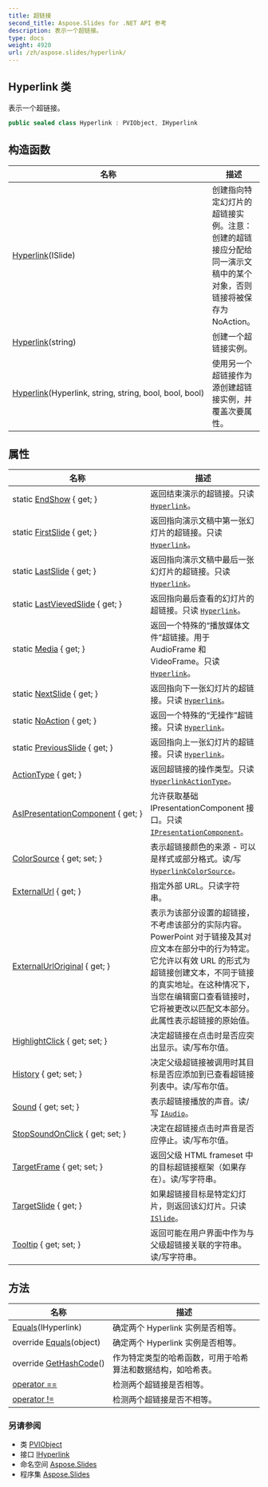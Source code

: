 ```yaml
---
title: 超链接
second_title: Aspose.Slides for .NET API 参考
description: 表示一个超链接。
type: docs
weight: 4920
url: /zh/aspose.slides/hyperlink/
---
```


## Hyperlink 类

表示一个超链接。

```csharp
public sealed class Hyperlink : PVIObject, IHyperlink
```

## 构造函数

| 名称 | 描述 |
| --- | --- |
| [Hyperlink](hyperlink#constructor_1)(ISlide) | 创建指向特定幻灯片的超链接实例。注意：创建的超链接应分配给同一演示文稿中的某个对象，否则链接将被保存为 NoAction。 |
| [Hyperlink](hyperlink#constructor_2)(string) | 创建一个超链接实例。 |
| [Hyperlink](hyperlink#constructor)(Hyperlink, string, string, bool, bool, bool) | 使用另一个超链接作为源创建超链接实例，并覆盖次要属性。 |

## 属性

| 名称 | 描述 |
| --- | --- |
| static [EndShow](../../aspose.slides/hyperlink/endshow) { get; } | 返回结束演示的超链接。只读 [`Hyperlink`](../hyperlink)。 |
| static [FirstSlide](../../aspose.slides/hyperlink/firstslide) { get; } | 返回指向演示文稿中第一张幻灯片的超链接。只读 [`Hyperlink`](../hyperlink)。 |
| static [LastSlide](../../aspose.slides/hyperlink/lastslide) { get; } | 返回指向演示文稿中最后一张幻灯片的超链接。只读 [`Hyperlink`](../hyperlink)。 |
| static [LastVievedSlide](../../aspose.slides/hyperlink/lastvievedslide) { get; } | 返回指向最后查看的幻灯片的超链接。只读 [`Hyperlink`](../hyperlink)。 |
| static [Media](../../aspose.slides/hyperlink/media) { get; } | 返回一个特殊的“播放媒体文件”超链接。用于 AudioFrame 和 VideoFrame。只读 [`Hyperlink`](../hyperlink)。 |
| static [NextSlide](../../aspose.slides/hyperlink/nextslide) { get; } | 返回指向下一张幻灯片的超链接。只读 [`Hyperlink`](../hyperlink)。 |
| static [NoAction](../../aspose.slides/hyperlink/noaction) { get; } | 返回一个特殊的“无操作”超链接。只读 [`Hyperlink`](../hyperlink)。 |
| static [PreviousSlide](../../aspose.slides/hyperlink/previousslide) { get; } | 返回指向上一张幻灯片的超链接。只读 [`Hyperlink`](../hyperlink)。 |
| [ActionType](../../aspose.slides/hyperlink/actiontype) { get; } | 返回超链接的操作类型。只读 [`HyperlinkActionType`](../hyperlinkactiontype)。 |
| [AsIPresentationComponent](../../aspose.slides/pviobject/asipresentationcomponent) { get; } | 允许获取基础 IPresentationComponent 接口。只读 [`IPresentationComponent`](../ipresentationcomponent)。 |
| [ColorSource](../../aspose.slides/hyperlink/colorsource) { get; set; } | 表示超链接颜色的来源 - 可以是样式或部分格式。读/写 [`HyperlinkColorSource`](../hyperlinkcolorsource)。 |
| [ExternalUrl](../../aspose.slides/hyperlink/externalurl) { get; } | 指定外部 URL。只读字符串。 |
| [ExternalUrlOriginal](../../aspose.slides/hyperlink/externalurloriginal) { get; } | 表示为该部分设置的超链接，不考虑该部分的实际内容。PowerPoint 对于链接及其对应文本在部分中的行为特定。它允许以有效 URL 的形式为超链接创建文本，不同于链接的真实地址。在这种情况下，当您在编辑窗口查看链接时，它将被更改以匹配文本部分。此属性表示超链接的原始值。 |
| [HighlightClick](../../aspose.slides/hyperlink/highlightclick) { get; set; } | 决定超链接在点击时是否应突出显示。读/写布尔值。 |
| [History](../../aspose.slides/hyperlink/history) { get; set; } | 决定父级超链接被调用时其目标是否应添加到已查看超链接列表中。读/写布尔值。 |
| [Sound](../../aspose.slides/hyperlink/sound) { get; set; } | 表示超链接播放的声音。读/写 [`IAudio`](../iaudio)。 |
| [StopSoundOnClick](../../aspose.slides/hyperlink/stopsoundonclick) { get; set; } | 决定在超链接点击时声音是否应停止。读/写布尔值。 |
| [TargetFrame](../../aspose.slides/hyperlink/targetframe) { get; set; } | 返回父级 HTML frameset 中的目标超链接框架（如果存在）。读/写字符串。 |
| [TargetSlide](../../aspose.slides/hyperlink/targetslide) { get; } | 如果超链接目标是特定幻灯片，则返回该幻灯片。只读 [`ISlide`](../islide)。 |
| [Tooltip](../../aspose.slides/hyperlink/tooltip) { get; set; } | 返回可能在用户界面中作为与父级超链接关联的字符串。读/写字符串。 |

## 方法

| 名称 | 描述 |
| --- | --- |
| [Equals](../../aspose.slides/hyperlink/equals#equals)(IHyperlink) | 确定两个 Hyperlink 实例是否相等。 |
| override [Equals](../../aspose.slides/hyperlink/equals#equals_1)(object) | 确定两个 Hyperlink 实例是否相等。 |
| override [GetHashCode](../../aspose.slides/hyperlink/gethashcode)() | 作为特定类型的哈希函数，可用于哈希算法和数据结构，如哈希表。 |
| [operator ==](../../aspose.slides/hyperlink/op_equality) | 检测两个超链接是否相等。 |
| [operator !=](../../aspose.slides/hyperlink/op_inequality) | 检测两个超链接是否不相等。 |

### 另请参阅

* 类 [PVIObject](../pviobject)
* 接口 [IHyperlink](../ihyperlink)
* 命名空间 [Aspose.Slides](../../aspose.slides)
* 程序集 [Aspose.Slides](../../)